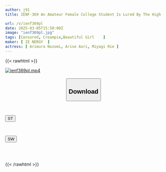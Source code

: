 ```yaml
---
author: j91
title: IENF-369 An Amateur Female College Student Is Lured By The High Pay To Become A Nude Model For A Part-time Job! Her Pussy Is Soaked With Shame As Her Labia Are Carefully Drawn! She Is Penetrated Raw And Cums Over And Over Again! 8

url: /v/ienf369pl
date: 2025-03-05T15:50:00Z
image: "ienf369pl.jpg"
tags: [Censored, Creampie,Beautiful Girl	]
maker: [ IE NERGY  ]
actress: [ Arimura Nozomi, Arise Aori, Miyagi Rie ]
---
```



{{< rawhtml >}}

<div class="video" data-videoid="WpOma2qRJ8TbPoD">
    <a href="javascript:;">
        <img src="/v/ienf369pl/ienf369pl.jpg" width="WIDTH" height="HEIGHT" alt="ienf369pl.mp4" loading="lazy">
    </a>
</div>

<script type="text/javascript" src="https://j91.asia/asset/on-demand-st.js"></script>

<br>
  <link rel="stylesheet" href="https://j91.asia/asset/bs5.css">
  
  <center>
  <button class="btn btn-primary" type="button" data-bs-toggle="collapse" data-bs-target=".multi-collapse" aria-expanded="false" aria-controls="multiCollapseExample1 multiCollapseExample2"><h2>Download</h2></button></center>
</p>
<div class="row">
  <div class="col">
    <div class="collapse multi-collapse" id="multiCollapseExample1">
      <div class="card card-body">
	      	      <br>
<div class="buttons">  
<p><a href="/v/ienf369pl/st.html" target="_blank"><button class="btn-hover color-3"><i class="fa fa-download"></i> ST</button></a></p></div>
    </div>
  </div>
</div>
  <div class="col">
    <div class="collapse multi-collapse" id="multiCollapseExample2">
      <div class="card card-body">
	      <br>
<div class="buttons">
<p><a href="/v/ienf369pl/sw.html" target="_blank"><button class="btn-hover color-2"><i class="fa fa-download"></i> SW</button></a></p></div>
<br><br>
      </div>
    </div>
  </div>
</div>

{{< /rawhtml >}}